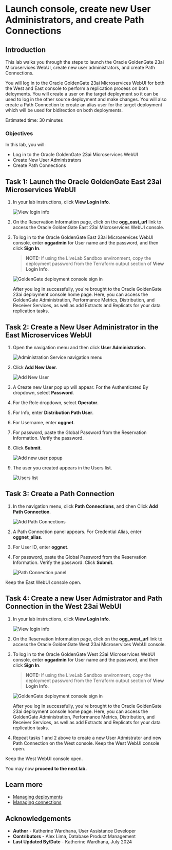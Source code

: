 # Launch console, create new User Administrators, and create Path Connections

## Introduction

This lab walks you through the steps to launch the Oracle GoldenGate 23ai Microservices WebUI, create new user administrators, and create Path Connections.

You will log in to the Oracle GoldenGate 23ai Microservices WebUI for both the West and East console to perform a replication process on both deloyments. You will create a user on the target deployment so it can be used to log in the other source deployment and make changes. You will also create a Path Connection to create an alias user for the target deployment which will be used for bidirection on both deployments. 

Estimated time: 30 minutes

### Objectives

In this lab, you will:
* Log in to the Oracle GoldenGate 23ai Microservices WebUI
* Create New User Administrators
* Create Path Connections

## Task 1: Launch the Oracle GoldenGate East 23ai Microservices WebUI

1. In your lab instructions, click **View Login Info**.

    ![View login info ](./images/01-01-view-login-info.png " ")

2. On the Reservation Information page, click on the **ogg\_east\_url** link to access the Oracle GoldenGate East 23ai Microservices WebUI console.

3.  To log in to the Oracle GoldenGate East 23ai Microservices WebUI console, enter **oggadmin** for User name and the password, and then click **Sign In**. 

    > **NOTE:** If using the LiveLab Sandbox environment, copy the deployment password from the Terraform output section of **View Login Info**.

    ![GoldenGate deployment console sign in](./images/01-03-console-login.png " ")

    After you log in successfully, you're brought to the Oracle GoldenGate 23ai deployment console home page. Here, you can access the GoldenGate Administration, Performance Metrics, Distribution, and Receiver Services, as well as add Extracts and Replicats for your data replication tasks.

## Task 2: Create a New User Administrator in the East Microservices WebUI

1. Open the navigation menu and then click **User Administration**.

    ![Administration Service navigation menu](./images/02-01-nav-config.png " ")

2. Click **Add New User**.

    ![Add New User](./images/02-02-click-add-new-user.png " ")

3. A Create new User pop up will appear. For the Authenticated By dropdown, select **Password**.

4. For the Role dropdown, select **Operator**.

5. For Info, enter **Distribution Path User**.

6. For Username, enter **oggnet**.

7. For password, paste the Global Password from the Reservation Information. Verify the password. 

8. Click **Submit**.

    ![Add new user popup](./images/02-08-add-new-user.png " ")

9. The user you created appears in the Users list.

    ![Users list](./images/02-09-users-list.png " ")

## Task 3: Create a Path Connection

1. In the navigation menu, click **Path Connections**, and chen Click **Add Path Connection**.

    ![Add Path Connections](./images/03-01-path-connections.png " ")

2. A Path Connection panel appears. For Credential Alias, enter **oggnet_alias**.

3. For User ID, enter **oggnet**.

4. For password, paste the Global Password from the Reservation Information. Verify the password. Click **Submit**.

    ![Path Connection panel](./images/03-04-path-connection-panel.png " ")

Keep the East WebUI console open.

## Task 4: Create a new User Admistrator and Path Connection in the West 23ai WebUI

1. In your lab instructions, click **View Login Info**.

    ![View login info ](./images/04-01-view-login-info.png " ")

2. On the Reservation Information page, click on the **ogg\_west\_url** link to access the Oracle GoldenGate West 23ai Microservices WebUI console.

3.  To log in to the Oracle GoldenGate West 23ai Microservices WebUI console, enter **oggadmin** for User name and the password, and then click **Sign In**. 

    > **NOTE:** If using the LiveLab Sandbox environment, copy the deployment password from the Terraform output section of **View Login Info**.

    ![GoldenGate deployment console sign in](./images/04-03-console-login.png " ")

    After you log in successfully, you're brought to the Oracle GoldenGate 23ai deployment console home page. Here, you can access the GoldenGate Administration, Performance Metrics, Distribution, and Receiver Services, as well as add Extracts and Replicats for your data replication tasks.

4. Repeat tasks 1 and 2 above to create a new User Admistrator and new Path Connection on the West console. Keep the West WebUI console open.

Keep the West WebUI console open.

You may now **proceed to the next lab.**

## Learn more

* [Managing deployments](https://docs.oracle.com/en/cloud/paas/goldengate-service/ebbpf/index.html)
* [Managing connections](https://docs.oracle.com/en/cloud/paas/goldengate-service/mcjzr/index.html)

## Acknowledgements
* **Author** - Katherine Wardhana, User Assistance Developer
* **Contributors** -  Alex Lima, Database Product Management
* **Last Updated By/Date** - Katherine Wardhana, July 2024